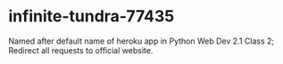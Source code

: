 # infinite-tundra-77435
Named after default name of heroku app in Python Web Dev 2.1 Class 2; Redirect all requests to official website.
